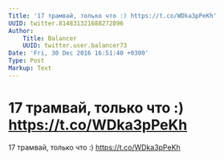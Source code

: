 ```yaml
---
Title: '17 трамвай, только что :) https://t.co/WDka3pPeKh'
UUID: twitter.814831321688272896
Author:
    Title: Balancer
    UUID: twitter.user.balancer73
Date: 'Fri, 30 Dec 2016 16:51:40 +0300'
Type: Post
Markup: Text
---
```


# 17 трамвай, только что :) https://t.co/WDka3pPeKh

17 трамвай, только что :) https://t.co/WDka3pPeKh